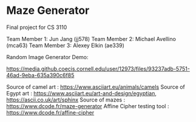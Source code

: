# Maze Generator
Final project for CS 3110

Team Member 1: Jun Jang (jj578)
Team Member 2: Michael Avellino (mca63)
Team Member 3: Alexey Elkin (ae339)

Random Image Generator Demo:

https://media.github.coecis.cornell.edu/user/12973/files/93237adb-5751-46ad-9eba-635a390c6f85

Source of camel art : https://www.asciiart.eu/animals/camels
Source of Egypt art : https://www.asciiart.eu/art-and-design/egyptian, https://ascii.co.uk/art/sphinx 
Source of mazes : https://www.dcode.fr/maze-generator 
Affine Cipher testing tool : https://www.dcode.fr/affine-cipher 
